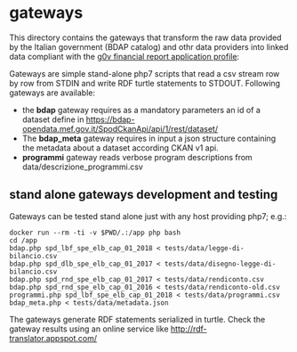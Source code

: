 # gateways

This directory contains the gateways that transform the raw data provided by the Italian government (BDAP catalog) and othr data providers into linked data compliant with the [g0v financial report application profile](https://github.com/g0v-it/ontologies/tree/master/fr-ap):

Gateways are simple stand-alone php7 scripts that read a csv stream row by row from STDIN and 
write RDF turtle statements to STDOUT. Following gateways are available:

- the **bdap** gateway requires as a mandatory parameters an id of a dataset define in https://bdap-opendata.mef.gov.it/SpodCkanApi/api/1/rest/dataset/
- The **bdap_meta** gateway requires in input a json structure containing the metadata about a dataset according CKAN v1 api.
- **programmi** gateway reads verbose program descriptions from data/descrizione_programmi.csv


## stand alone gateways development and testing


Gateways can be tested stand alone just with any host providing php7; e.g.:

```
docker run --rm -ti -v $PWD/.:/app php bash
cd /app
bdap.php spd_lbf_spe_elb_cap_01_2018 < tests/data/legge-di-bilancio.csv
bdap.php spd_dlb_spe_elb_cap_01_2017 < tests/data/disegno-legge-di-bilancio.csv 
bdap.php spd_rnd_spe_elb_cap_01_2017 < tests/data/rendiconto.csv 
bdap.php spd_rnd_spe_elb_cap_01_2016 < tests/data/rendiconto-old.csv 
programmi.php spd_lbf_spe_elb_cap_01_2018 < tests/data/programmi.csv 
bdap_meta.php < tests/data/metadata.json 
```

The gateways generate RDF statements serialized in turtle. Check the gateway results using an online service like http://rdf-translator.appspot.com/
 
